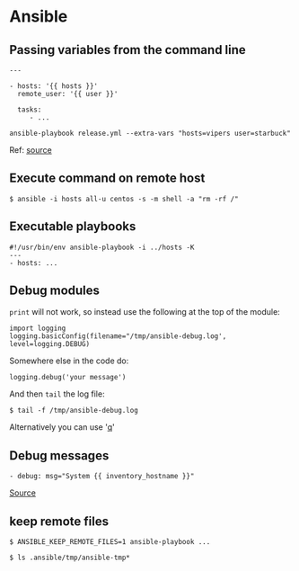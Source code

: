 Ansible
=======


## Passing variables from the command line

```
---

- hosts: '{{ hosts }}'
  remote_user: '{{ user }}'

  tasks:
     - ...
```

```
ansible-playbook release.yml --extra-vars "hosts=vipers user=starbuck"
```

Ref: [source](http://docs.ansible.com/ansible/playbooks_variables.html#passing-variables-on-the-command-line)


## Execute command on remote host

```
$ ansible -i hosts all-u centos -s -m shell -a "rm -rf /"
```

## Executable playbooks

```
#!/usr/bin/env ansible-playbook -i ../hosts -K
---
- hosts: ...
```

## Debug modules

`print` will not work, so instead use the following at the top of the module:

```
import logging
logging.basicConfig(filename="/tmp/ansible-debug.log', level=logging.DEBUG)
```

Somewhere else in the code do:
```
logging.debug('your message')
```

And then `tail` the log file:
```
$ tail -f /tmp/ansible-debug.log
```

Alternatively you can use '[q](python.md#debugging-using-q)'


## Debug messages

```
- debug: msg="System {{ inventory_hostname }}"
```

[Source](http://docs.ansible.com/ansible/debug_module.html)


## keep remote files

```
$ ANSIBLE_KEEP_REMOTE_FILES=1 ansible-playbook ...
```

```
$ ls .ansible/tmp/ansible-tmp*
```
